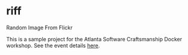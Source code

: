 riff
====

Random Image From Flickr


This is a sample project for the Atlanta Software Craftsmanship Docker workshop. See the event details [here](http://www.meetup.com/atlanta-software-craftsmanship/events/166633872/).
